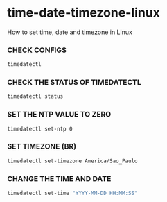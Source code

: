 
# time-date-timezone-linux
How to set time, date and timezone in Linux


### CHECK CONFIGS
```bash
timedatectl
```

### CHECK THE STATUS OF TIMEDATECTL 
```bash
timedatectl status
```

### SET THE NTP VALUE TO ZERO 
```bash
timedatectl set-ntp 0
```

### SET TIMEZONE (BR)
```bash
timedatectl set-timezone America/Sao_Paulo
```

### CHANGE THE TIME AND DATE
```bash
timedatectl set-time "YYYY-MM-DD HH:MM:SS"
```
